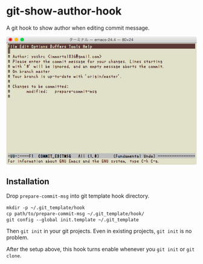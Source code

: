 # git-show-author-hook

A git hook to show author when editing commit message.

![Commit message editing with this hook](./description.tiff)

## Installation

Drop `prepare-commit-msg` into git template hook directory.

    mkdir -p ~/.git_template/hook
    cp path/to/prepare-commit-msg ~/.git_template/hook/
    git config --global init.template ~/.git_template

Then `git init` in your git projects. Even in existing projects, `git init` is no problem.

After the setup above, this hook turns enable whenever you `git init` or `git clone`.
